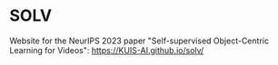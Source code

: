 # SOLV
Website for the NeurIPS 2023 paper "Self-supervised Object-Centric Learning for Videos": https://KUIS-AI.github.io/solv/

